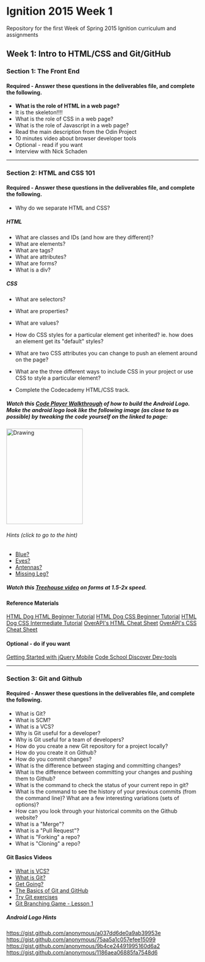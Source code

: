# Ignition 2015 Week 1
Repository for the first Week of Spring 2015 Ignition curriculum and assignments

## Week 1: Intro to HTML/CSS and Git/GitHub

### Section 1: The Front End
#### Required - Answer these questions in the deliverables file, and complete the following. 
- **What is the role of HTML in a web page?**
-   It is the skeleton!!!!
- What is the role of CSS in a web page?
- What is the role of Javascript in a web page?
- Read the main description from the Odin Project
- 10 minutes video about browser developer tools
- Optional - read if you want
- Interview with Nick Schaden

---
### Section 2: HTML and CSS 101
#### Required - Answer these questions in the deliverables file, and complete the following. 
- Why do we separate HTML and CSS?

##### HTML
- What are classes and IDs (and how are they different)?
- What are elements?
- What are tags?
- What are attributes?
- What are forms?
- What is a div?

##### CSS
- What are selectors?  
- What are properties?
- What are values?
- How do CSS styles for a particular element get inherited? ie. how does an element get its "default" styles?
- What are two CSS attributes you can change to push an element around on the page?
- What are the three different ways to include CSS in your project or use CSS to style a particular element?

- Complete the Codecademy HTML/CSS track.

##### Watch this [Code Player Walkthrough](http://thecodeplayer.com/walkthrough/css3-android-logo) of how to build the Android Logo. Make the android logo look like the following image (as close to as possible) by tweaking the code yourself on the linked to page:

<img src="https://cloud.githubusercontent.com/assets/2164013/6012191/66a0efac-ab02-11e4-90fc-9e808e7a0a04.png" alt="Drawing" width="200" height="250"/>

###### Hints (click to go to the hint)
  - [Blue?](#blue)
  - [Eyes?](#eyes)
  - [Antennas?](#antennas)
  - [Missing Leg?](#missing_leg)

##### Watch this [Treehouse video](http://www.google.com/url?q=http%3A%2F%2Fteamtreehouse.com%2Flibrary%2Fhtml%2Fforms%2Finputs&sa=D&sntz=1&usg=AFQjCNEcP0E3GOyGYN_FZmo1FYHfHdFz9A) on forms at 1.5-2x speed.

#### Reference Materials
[HTML Dog HTML Beginner Tutorial](http://www.google.com/url?q=http%3A%2F%2Fhtmldog.com%2Fguides%2Fhtml%2Fbeginner%2F&sa=D&sntz=1&usg=AFQjCNGSNWVPqR5Bf_XtaGsjY_k_Khylvg)
[HTML Dog CSS Beginner Tutorial](http://www.google.com/url?q=http%3A%2F%2Fwww.htmldog.com%2Fguides%2Fcss%2Fbeginner%2F&sa=D&sntz=1&usg=AFQjCNE9KF_pnVU7GOSbvzW19GQgo7MmnA)
[HTML Dog CSS Intermediate Tutorial](http://www.google.com/url?q=http%3A%2F%2Fwww.htmldog.com%2Fguides%2Fcss%2Fintermediate%2F&sa=D&sntz=1&usg=AFQjCNENDL8IKbDqYq2jv7GevmZs0kftjA)
[OverAPI's HTML Cheat Sheet](http://www.google.com/url?q=http%3A%2F%2Foverapi.com%2Fhtml%2F&sa=D&sntz=1&usg=AFQjCNHEjLCodzQYYbnxRMKB-sN5fW7xfA)
[OverAPI's CSS Cheat Sheet](http://www.google.com/url?q=http%3A%2F%2Foverapi.com%2Fcss%2F&sa=D&sntz=1&usg=AFQjCNFQ03LlmKNi6y2wPDaNvXMkyBQL5A)

#### Optional - do if you want
[Getting Started with jQuery Mobile](http://www.google.com/url?q=http%3A%2F%2Flearn.jquery.com%2Fjavascript-101%2Fgetting-started%2F&sa=D&sntz=1&usg=AFQjCNF6q6WkRHgaGp8uLxouhZFRc6-6Vg)
[Code School Discover Dev-tools](http://www.google.com/url?q=http%3A%2F%2Fdiscover-devtools.codeschool.com%2F&sa=D&sntz=1&usg=AFQjCNGeYNl-9s3RJ7py1NNh6rPxJK8USg)

---
### Section 3: Git and Github
#### Required - Answer these questions in the deliverables file, and complete the following. 
- What is Git?
- What is SCM?
- What is a VCS?
- Why is Git useful for a developer?
- Why is Git useful for a team of developers?
- How do you create a new Git repository for a project locally?
- How do you create it on Github?
- How do you commit changes?
- What is the difference between staging and committing changes?
- What is the difference between committing your changes and pushing them to Github?
- What is the command to check the status of your current repo in git?
- What is the command to see the history of your previous commits (from the command line)?  What are a few interesting variations (sets of options)?
- How can you look through your historical commits on the Github website?
- What is a "Merge"?
- What is a "Pull Request"?
- What is "Forking" a repo?
- What is "Cloning" a repo?

#### Git Basics Videos
- [What is VCS?](http://www.youtube.com/watch?v=8oRjP8yj2Wo)
- [What is Git?](http://www.youtube.com/watch?v=uhtzxPU7Bz0)
- [Get Going?](https://www.youtube.com/watch?v=wmnSyrRBKTw)
- [The Basics of Git and GitHub](http://www.youtube.com/watch?v=U8GBXvdmHT4)
- [Try Git exercises](http://www.google.com/url?q=http%3A%2F%2Ftry.github.io%2Flevels%2F1%2Fchallenges%2F1&sa=D&sntz=1&usg=AFQjCNFwna91Vs-UpCCBT3tX4XQ8TYXUww)
- [Git Branching Game - Lesson 1](http://www.google.com/url?q=http%3A%2F%2Fpcottle.github.io%2FlearnGitBranching%2F&sa=D&sntz=1&usg=AFQjCNHJITlkdUc2PkGUokzfIXWh76-r2w)

##### Android Logo Hints
<a name="blue"></a>https://gist.github.com/anonymous/a037dd6de0a9ab39953e
<a name="eyes"></a>https://gist.github.com/anonymous/75aa5a1c057efee15099
<a name="antennas"></a>https://gist.github.com/anonymous/9b4ce24491995160d6a2
<a name="missing_leg"></a>https://gist.github.com/anonymous/1186aea06885fa7548d6
